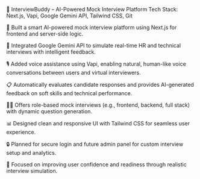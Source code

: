 💼 InterviewBuddy – AI-Powered Mock Interview Platform
Tech Stack: Next.js, Vapi, Google Gemini API, Tailwind CSS, Git

🚀 Built a smart AI-powered mock interview platform using Next.js for frontend and server-side logic.

🧠 Integrated Google Gemini API to simulate real-time HR and technical interviews with intelligent feedback.

🎙️ Added voice assistance using Vapi, enabling natural, human-like voice conversations between users and virtual interviewers.

📋 Automatically evaluates candidate responses and provides AI-generated feedback on soft skills and technical performance.

👨‍💼 Offers role-based mock interviews (e.g., frontend, backend, full stack) with dynamic question generation.

📊 Designed clean and responsive UI with Tailwind CSS for seamless user experience.

🔒 Planned for secure login and future admin panel for custom interview setup and analytics.

🎯 Focused on improving user confidence and readiness through realistic interview simulation.

